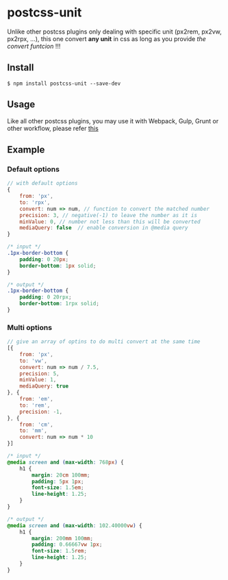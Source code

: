 # postcss-unit

Unlike other postcss plugins only dealing with specific unit (px2rem, px2vw, px2rpx, ...), this one convert **any unit** in css as long as you provide *the convert funtcion* !!!

## Install

```shell
$ npm install postcss-unit --save-dev
```

## Usage

Like all other postcss plugins, you may use it with Webpack, Gulp, Grunt or other workflow, please refer [this](https://github.com/postcss/postcss)

## Example

### Default options

```javascript
// with default options
{
    from: 'px',
    to: 'rpx',
    convert: num => num, // function to convert the matched number
    precision: 3, // negative(-1) to leave the number as it is
    minValue: 0, // number not less than this will be converted
    mediaQuery: false  // enable conversion in @media query
}

```

```css
/* input */
.1px-border-bottom {
    padding: 0 20px;
    border-bottom: 1px solid;
}

/* output */
.1px-border-bottom {
    padding: 0 20rpx;
    border-bottom: 1rpx solid;
}
```

### Multi options


```javascript
// give an array of optins to do multi convert at the same time
[{
    from: 'px',
    to: 'vw',
    convert: num => num / 7.5,
    precision: 5,
    minValue: 1,
    mediaQuery: true
}, {
    from: 'em',
    to: 'rem',
    precision: -1,
}, {
    from: 'cm',
    to: 'mm',
    convert: num => num * 10
}]
```

```css
/* input */
@media screen and (max-width: 768px) {
    h1 {
        margin: 20cm 100mm;
        padding: 5px 1px;
        font-size: 1.5em;
        line-height: 1.25;
    }
}

/* output */
@media screen and (max-width: 102.40000vw) {
    h1 {
        margin: 200mm 100mm;
        padding: 0.66667vw 1px;
        font-size: 1.5rem;
        line-height: 1.25;
    }
}
```
